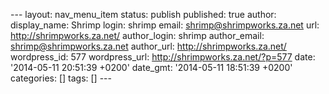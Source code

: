--- layout: nav\_menu\_item status: publish published: true author:
display\_name: Shrimp login: shrimp email: shrimp@shrimpworks.za.net
url: http://shrimpworks.za.net/ author\_login: shrimp author\_email:
shrimp@shrimpworks.za.net author\_url: http://shrimpworks.za.net/
wordpress\_id: 577 wordpress\_url: http://shrimpworks.za.net/?p=577
date: '2014-05-11 20:51:39 +0200' date\_gmt: '2014-05-11 18:51:39 +0200'
categories: \[\] tags: \[\] ---
